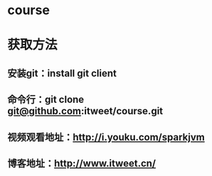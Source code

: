 # course

# 获取方法

## 安装git：install git client

## 命令行：git clone git@github.com:itweet/course.git

## 视频观看地址：http://i.youku.com/sparkjvm

## 博客地址：http://www.itweet.cn/
